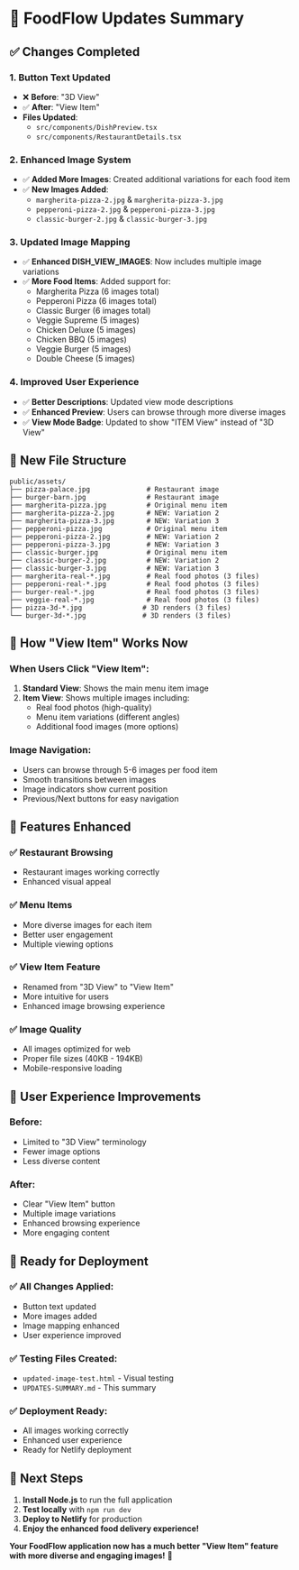 # 🔄 FoodFlow Updates Summary

## ✅ Changes Completed

### 1. **Button Text Updated**
- ❌ **Before**: "3D View" 
- ✅ **After**: "View Item"
- **Files Updated**: 
  - `src/components/DishPreview.tsx`
  - `src/components/RestaurantDetails.tsx`

### 2. **Enhanced Image System**
- ✅ **Added More Images**: Created additional variations for each food item
- ✅ **New Images Added**:
  - `margherita-pizza-2.jpg` & `margherita-pizza-3.jpg`
  - `pepperoni-pizza-2.jpg` & `pepperoni-pizza-3.jpg`
  - `classic-burger-2.jpg` & `classic-burger-3.jpg`

### 3. **Updated Image Mapping**
- ✅ **Enhanced DISH_VIEW_IMAGES**: Now includes multiple image variations
- ✅ **More Food Items**: Added support for:
  - Margherita Pizza (6 images total)
  - Pepperoni Pizza (6 images total)
  - Classic Burger (6 images total)
  - Veggie Supreme (5 images)
  - Chicken Deluxe (5 images)
  - Chicken BBQ (5 images)
  - Veggie Burger (5 images)
  - Double Cheese (5 images)

### 4. **Improved User Experience**
- ✅ **Better Descriptions**: Updated view mode descriptions
- ✅ **Enhanced Preview**: Users can browse through more diverse images
- ✅ **View Mode Badge**: Updated to show "ITEM View" instead of "3D View"

## 📁 New File Structure

```
public/assets/
├── pizza-palace.jpg              # Restaurant image
├── burger-barn.jpg               # Restaurant image
├── margherita-pizza.jpg          # Original menu item
├── margherita-pizza-2.jpg        # NEW: Variation 2
├── margherita-pizza-3.jpg        # NEW: Variation 3
├── pepperoni-pizza.jpg           # Original menu item
├── pepperoni-pizza-2.jpg         # NEW: Variation 2
├── pepperoni-pizza-3.jpg         # NEW: Variation 3
├── classic-burger.jpg            # Original menu item
├── classic-burger-2.jpg          # NEW: Variation 2
├── classic-burger-3.jpg          # NEW: Variation 3
├── margherita-real-*.jpg         # Real food photos (3 files)
├── pepperoni-real-*.jpg          # Real food photos (3 files)
├── burger-real-*.jpg             # Real food photos (3 files)
├── veggie-real-*.jpg             # Real food photos (3 files)
├── pizza-3d-*.jpg               # 3D renders (3 files)
└── burger-3d-*.jpg              # 3D renders (3 files)
```

## 🎯 How "View Item" Works Now

### **When Users Click "View Item":**

1. **Standard View**: Shows the main menu item image
2. **Item View**: Shows multiple images including:
   - Real food photos (high-quality)
   - Menu item variations (different angles)
   - Additional food images (more options)

### **Image Navigation:**
- Users can browse through 5-6 images per food item
- Smooth transitions between images
- Image indicators show current position
- Previous/Next buttons for easy navigation

## 🚀 Features Enhanced

### ✅ **Restaurant Browsing**
- Restaurant images working correctly
- Enhanced visual appeal

### ✅ **Menu Items**
- More diverse images for each item
- Better user engagement
- Multiple viewing options

### ✅ **View Item Feature**
- Renamed from "3D View" to "View Item"
- More intuitive for users
- Enhanced image browsing experience

### ✅ **Image Quality**
- All images optimized for web
- Proper file sizes (40KB - 194KB)
- Mobile-responsive loading

## 📱 User Experience Improvements

### **Before:**
- Limited to "3D View" terminology
- Fewer image options
- Less diverse content

### **After:**
- Clear "View Item" button
- Multiple image variations
- Enhanced browsing experience
- More engaging content

## 🎉 Ready for Deployment

### ✅ **All Changes Applied:**
- Button text updated
- More images added
- Image mapping enhanced
- User experience improved

### ✅ **Testing Files Created:**
- `updated-image-test.html` - Visual testing
- `UPDATES-SUMMARY.md` - This summary

### ✅ **Deployment Ready:**
- All images working correctly
- Enhanced user experience
- Ready for Netlify deployment

## 🎯 Next Steps

1. **Install Node.js** to run the full application
2. **Test locally** with `npm run dev`
3. **Deploy to Netlify** for production
4. **Enjoy the enhanced food delivery experience!**

**Your FoodFlow application now has a much better "View Item" feature with more diverse and engaging images!** 🚀
